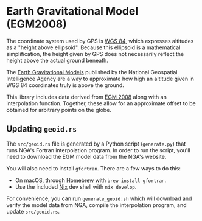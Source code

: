 # Earth Gravitational Model (EGM2008)

The coordinate system used by GPS is [WGS 84](https://en.wikipedia.org/wiki/World_Geodetic_System#WGS_84), which expresses altitudes as a "height above ellipsoid".
Because this ellipsoid is a mathematical simplification, the height given by GPS does not necessarily reflect the height above the actual ground beneath.

The [Earth Gravitational Models](https://en.wikipedia.org/wiki/Earth_Gravitational_Model) published by the National Geospatial Intelligence Agency are a way to approximate how high an altitude given in WGS 84 coordinates truly is above the ground.

This library includes data derived from [EGM 2008](https://earth-info.nga.mil/index.php?dir=wgs84&action=wgs84) along with an interpolation function. Together, these allow for an approximate offset to be obtained for arbitrary points on the globe.

## Updating `geoid.rs`

The `src/geoid.rs` file is generated by a Python script (`generate.py`) that
runs NGA's Fortran interpolation program. In order to run the script, you'll
need to download the EGM model data from the NGA's website.

You will also need to install `gfortran`. There are a few ways to do this:
- On macOS, through [Homebrew](https://brew.sh) with `brew install gfortran`.
- Use the included [Nix](https://nix.dev) dev shell with `nix develop`.

For convenience, you can run `generate_geoid.sh` which will download and verify
the model data from NGA, compile the interpolation program, and update
`src/geoid.rs`.

